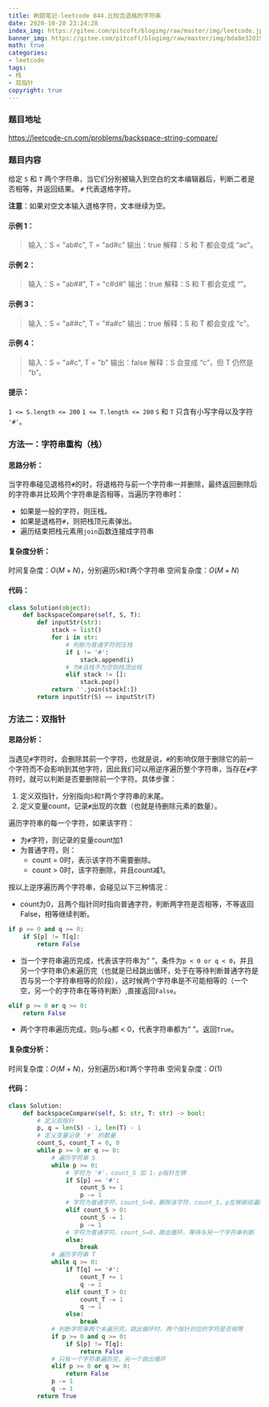 ```yaml
---
title: 刷题笔记-leetcode 844.比较含退格的字符串
date: 2020-10-20 23:24:28
index_img: https://gitee.com/pitcoft/blogimg/raw/master/img/leetcode.jpg
banner_img: https://gitee.com/pitcoft/blogimg/raw/master/img/bda8e32d19707e8ac881c6a8ee9cd733.jpg
math: true
categories:
- leetcode
tags:
- 栈
- 双指针
copyright: true
---
```

### 题目地址
<https://leetcode-cn.com/problems/backspace-string-compare/>

### 题目内容

给定 `S` 和 `T` 两个字符串，当它们分别被输入到空白的文本编辑器后，判断二者是否相等，并返回结果。 `#` 代表退格字符。

**注意**：如果对空文本输入退格字符，文本继续为空。

#### 示例 1：
> 输入：S = "ab#c", T = "ad#c"
> 输出：true
> 解释：S 和 T 都会变成 “ac”。

#### 示例 2：
> 输入：S = "ab##", T = "c#d#"
> 输出：true
> 解释：S 和 T 都会变成 “”。

#### 示例 3：
> 输入：S = "a##c", T = "#a#c"
> 输出：true
> 解释：S 和 T 都会变成 “c”。

#### 示例 4：
> 输入：S = "a#c", T = "b"
> 输出：false
> 解释：S 会变成 “c”，但 T 仍然是 “b”。

#### 提示：
`1 <= S.length <= 200`
`1 <= T.length <= 200`
`S` 和 `T` 只含有小写字母以及字符` '#'`。


### 方法一：字符串重构（栈）
#### 思路分析：
当字符串碰见退格符`#`的时，将退格符与前一个字符串一并删除，最终返回删除后的字符串并比较两个字符串是否相等，当遍历字符串时：
- 如果是一般的字符，则压栈。
- 如果是退格符`#`，则把栈顶元素弹出。
- 遍历结束把栈元素用`join`函数连接成字符串

#### 复杂度分析：
时间复杂度：$O(M+N)$，分别遍历`S`和`T`两个字符串
空间复杂度：$O(M+N)$

#### 代码：
```python
class Solution(object):
    def backspaceCompare(self, S, T):
        def inputStr(str):
            stack = list()
            for i in str:
                # 判断为普通字符则压栈
                if i != '#':
                    stack.append(i)
                # 为#且栈不为空则栈顶出栈
                elif stack != []:
                    stack.pop()
            return ''.join(stack[:])
        return inputStr(S) == inputStr(T)
```
### 方法二：双指针
#### 思路分析：
当遇见`#`字符时，会删除其前一个字符，也就是说，`#`的影响仅限于删除它的前一个字符而不会影响到其他字符，因此我们可以用逆序遍历整个字符串，当存在`#`字符时，就可以判断是否要删除前一个字符。具体步骤：
1. 定义双指针，分别指向`S`和`T`两个字符串的末尾。
2. 定义变量count，记录`#`出现的次数（也就是待删除元素的数量）。

 遍历字符串的每一个字符，如果该字符：
- 为`#`字符，则记录的变量count加1
- 为普通字符，则：
	- count = 0时，表示该字符不需要删除。
	- count > 0时，该字符删除，并且count减1。

按以上逆序遍历两个字符串，会碰见以下三种情况：
- count为0，且两个指针同时指向普通字符，判断两字符是否相等，不等返回False，相等继续判断。
```python
if p >= 0 and q >= 0:
	if S[p] != T[q]:
		return False
```
- 当一个字符串遍历完成，代表该字符串为“ ”，条件为`p < 0 or q < 0`，并且另一个字符串仍未遍历完（也就是已经跳出循环，处于在等待判断普通字符是否与另一个字符串相等的阶段），这时候两个字符串是不可能相等的（一个空，另一个的字符串在等待判断）,直接返回`False`。
```python
elif p >= 0 or q >= 0:
	return False
```
- 两个字符串遍历完成，则`p`与`q`都 < 0，代表字符串都为“ ”。返回`True`。

#### 复杂度分析：

时间复杂度：$O(M+N)$，分别遍历`S`和`T`两个字符串
空间复杂度：$O(1)$

#### 代码：

```python
class Solution:
    def backspaceCompare(self, S: str, T: str) -> bool:
        # 定义双指针
        p, q = len(S) - 1, len(T) - 1
        # 定义变量记录 '#' 的数量
        count_S, count_T = 0, 0
        while p >= 0 or q >= 0:
            # 遍历字符串 S
            while p >= 0:
                # 字符为 '#'，count_S 加 1，p指针左移
                if S[p] == '#':
                    count_S += 1
                    p -= 1
                # 字符为普通字符，count_S>0，删除该字符，count_S，p左移继续遍历
                elif count_S > 0:
                    count_S -= 1
                    p -= 1
                # 字符为普通字符，count_S=0，跳出循环，等待与另一个字符串判断
                else:
                    break
            # 遍历字符串 T
            while q >= 0:
                if T[q] == '#':
                    count_T += 1
                    q -= 1
                elif count_T > 0:
                    count_T -= 1
                    q -= 1
                else:
                    break
            # 判断字符串两个未遍历完，跳出循环时，两个指针对应的字符是否相等
            if p >= 0 and q >= 0:
                if S[p] != T[q]:
                    return False
            # 只有一个字符串遍历完，另一个跳出循环
            elif p >= 0 or q >= 0:
                return False
            p -= 1
            q -= 1
        return True
```